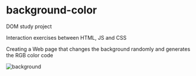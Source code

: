 # background-color

DOM study project

Interaction exercises between HTML, JS and CSS

Creating a Web page that changes the background randomly and generates the RGB color code

![background](https://user-images.githubusercontent.com/101880897/160157145-c5ae8a1c-4a44-478b-b565-984ae89efb7c.png)


